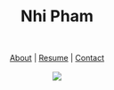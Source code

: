 
  <h1 align="center"> Nhi Pham </h1> <br>
  <p align="center">
  <a href="#" >About</a> |
  <a href="#">Resume</a> |
  <a href="#">Contact</a>
  <br><br>
  <img src="https://drive.google.com/drive/u/1/my-drive">
  </p>
